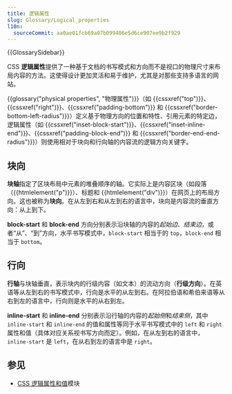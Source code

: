 ```yaml
---
title: 逻辑属性
slug: Glossary/Logical_properties
l10n:
  sourceCommit: aa0ae01fcb69a07b099406e5d6ce907ee9b2f929
---
```


{{GlossarySidebar}}

CSS **逻辑属性**提供了一种基于文档的书写模式和方向而不是视口的物理尺寸来布局内容的方法。这使得设计更加灵活和易于维护，尤其是对那些支持多语言的网站。

{{glossary("physical properties", "物理属性")}}（如 {{cssxref("top")}}、{{cssxref("right")}}、{{cssxref("padding-bottom")}} 和 {{cssxref("border-bottom-left-radius")}}）定义基于物理方向的位置和特性、引用元素的特定边，逻辑属性（如 {{cssxref("inset-block-start")}}、{{cssxref("inset-inline-end")}}、{{cssxref("padding-block-end")}} 和 {{cssxref("border-end-end-radius")}}）则使用相对于块向和行向轴的内容流的逻辑方向关键字。

## 块向

**块轴**指定了区块布局中元素的堆叠顺序的轴。它实际上是内容区块（如段落（{{htmlelement("p")}}）、标题和 {{htmlelement("div")}}）在网页上的布局方向。这也被称为**块向**。在从左到右和从左到右的语言中，块向是内容流的垂直方向：从上到下。

**block-start** 和 **block-end** 方向分别表示沿块轴的内容的*起始边*、_结束边_，或者“从”、“到”方向，水平书写模式中，`block-start` 相当于的 `top`，`block-end` 相当于 `bottom`。

## 行向

**行轴**与块轴垂直，表示块内的行级内容（如文本）的流动方向（**行级方向**）。在英语等从左到右的书写模式中，行向是水平的从左到右。在阿拉伯语和希伯来语等从右到左的语言中，行向则是水平的从右到左。

**inline-start** 和 **inline-end** 分别表示沿行轴的内容的*起始侧*和*结束侧*，其中 `inline-start` 和 `inline-end` 的值和属性等同于水平书写模式中的 `left` 和 `right` 属性和值（具体对应关系视书写方向而定）。例如，在从左到右的语言中，`inline-start` 是 `left`，在从右到左的语言中是 `right`。

## 参见

- [CSS 逻辑属性和值](/zh-CN/docs/Web/CSS/CSS_logical_properties_and_values)模块
